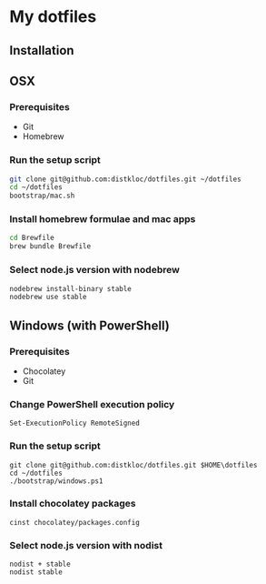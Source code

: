 # My dotfiles

## Installation

## OSX

### Prerequisites

* Git
* Homebrew

### Run the setup script

```sh
git clone git@github.com:distkloc/dotfiles.git ~/dotfiles
cd ~/dotfiles
bootstrap/mac.sh
```

### Install homebrew formulae and mac apps

```sh
cd Brewfile
brew bundle Brewfile
```

### Select node.js version with nodebrew

```sh
nodebrew install-binary stable
nodebrew use stable
```


## Windows (with PowerShell)

### Prerequisites

* Chocolatey
* Git

### Change PowerShell execution policy

```posh
Set-ExecutionPolicy RemoteSigned
```

### Run the setup script

```posh
git clone git@github.com:distkloc/dotfiles.git $HOME\dotfiles
cd ~/dotfiles
./bootstrap/windows.ps1
```

### Install chocolatey packages

```posh
cinst chocolatey/packages.config
```

### Select node.js version with nodist

```posh
nodist + stable
nodist stable
```
